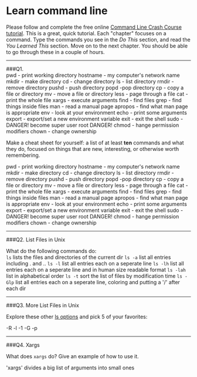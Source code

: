 # Learn command line

Please follow and complete the free online [Command Line Crash Course
tutorial](http://cli.learncodethehardway.org/book/). This is a great,
quick tutorial. Each "chapter" focuses on a command. Type the commands
you see in the _Do This_ section, and read the _You Learned This_
section. Move on to the next chapter. You should be able to go through
these in a couple of hours.

---

###Q1.  
pwd - print working directory
hostname - my computer's network name
mkdir - make directory
cd - change directory
ls - list directory
rmdir - remove directory
pushd - push directory
popd  -pop directory
cp - copy a file or directory
mv - move a file or directory
less - page through a file
cat - print the whole file
xargs - execute arguments
find - find files
grep - find things inside files
man - read a manual page
apropos - find what man page is appropriate
env - look at your environment
echo - print some arguments
export - export/set a new environment variable
exit - exit the shell
sudo - DANGER! become super user root DANGER!
chmod - hange permission modifiers
chown - change ownership

Make a cheat sheet for yourself: a list of at least **ten** commands and what they do, focused on things that are new, interesting, or otherwise worth remembering.

pwd - print working directory
hostname - my computer's network name
mkdir - make directory
cd - change directory
ls - list directory
rmdir - remove directory
pushd - push directory
popd  -pop directory
cp - copy a file or directory
mv - move a file or directory
less - page through a file
cat - print the whole file
xargs - execute arguments
find - find files
grep - find things inside files
man - read a manual page
apropos - find what man page is appropriate
env - look at your environment
echo - print some arguments
export - export/set a new environment variable
exit - exit the shell
sudo - DANGER! become super user root DANGER!
chmod - hange permission modifiers
chown - change ownership

---

###Q2.  List Files in Unix   

What do the following commands do:  
`ls`     lists the files and directories of the current dir
`ls -a`  list all entries including . and ..
`ls -l`  list all entries each on a seperate line
`ls -lh`  list all entries each on a seperate line and in human size readable format
`ls -lah`  list in alphabetical order
`ls -t`   sort the list of files by modification time
`ls -Glp`  list all entries each on a seperate line, coloring and putting a '/' after each dir


---

###Q3.  More List Files in Unix  

Explore these other [ls options](http://www.techonthenet.com/unix/basic/ls.php) and pick 5 of your favorites:

-R
-l
-1
-G
-p

---

###Q4.  Xargs   

What does `xargs` do? Give an example of how to use it.

'xargs' divides a big list of arguments into small ones

 

